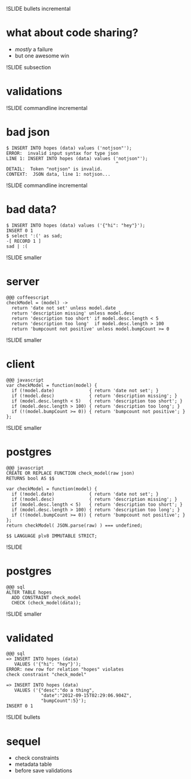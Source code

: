 !SLIDE bullets incremental
# what about code sharing?
* _mostly_ a failure
* but one awesome win

!SLIDE subsection
# validations

!SLIDE commandline incremental
# bad json

    $ INSERT INTO hopes (data) values ('notjson"');
    ERROR:  invalid input syntax for type json
    LINE 1: INSERT INTO hopes (data) values ('notjson"');
                                             ^
    DETAIL:  Token "notjson" is invalid.
    CONTEXT:  JSON data, line 1: notjson...

!SLIDE commandline incremental
# bad data?

    $ INSERT INTO hopes (data) values ('{"hi": "hey"}');
    INSERT 0 1
    $ select ':(' as sad;
    -[ RECORD 1 ]
    sad | :(

!SLIDE smaller
# server

    @@@ coffeescript
    checkModel = (model) ->
      return 'date not set' unless model.date
      return 'description missing' unless model.desc
      return 'description too short' if model.desc.length < 5
      return 'description too long'  if model.desc.length > 100
      return 'bumpcount not positive' unless model.bumpCount >= 0

!SLIDE smaller
# client

    @@@ javascript
    var checkModel = function(model) {
      if (!model.date)             { return 'date not set'; }
      if (!model.desc)             { return 'description missing'; }
      if (model.desc.length < 5)   { return 'description too short'; }
      if (model.desc.length > 100) { return 'description too long'; }
      if (!(model.bumpCount >= 0)) { return 'bumpcount not positive'; }
    };

!SLIDE smaller
# postgres

    @@@ javascript
    CREATE OR REPLACE FUNCTION check_model(raw json)
    RETURNS bool AS $$

    var checkModel = function(model) {
      if (!model.date)             { return 'date not set'; }
      if (!model.desc)             { return 'description missing'; }
      if (model.desc.length < 5)   { return 'description too short'; }
      if (model.desc.length > 100) { return 'description too long'; }
      if (!(model.bumpCount >= 0)) { return 'bumpcount not positive'; }
    };
    return checkModel( JSON.parse(raw) ) === undefined;

    $$ LANGUAGE plv8 IMMUTABLE STRICT;

!SLIDE
# postgres

    @@@ sql
    ALTER TABLE hopes
      ADD CONSTRAINT check_model
      CHECK (check_model(data));

!SLIDE smaller
# validated

    @@@ sql
    => INSERT INTO hopes (data)
       VALUES ('{"hi": "hey"}');
    ERROR: new row for relation "hopes" violates
    check constraint "check_model"

    => INSERT INTO hopes (data)
       VALUES ('{"desc":"do a thing",
                 "date":"2012-09-15T02:29:06.904Z",
                 "bumpCount":5}');
    INSERT 0 1

!SLIDE bullets
# sequel

* check constraints
* metadata table
* before save validations
